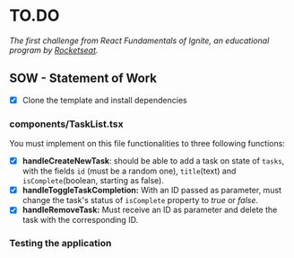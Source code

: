 # TO.DO

_The first challenge from React Fundamentals of Ignite, an educational program by [Rocketseat](rocketseat.com.br/)._

## SOW - Statement of Work

-   [x] Clone the template and install dependencies

### components/TaskList.tsx

You must implement on this file functionalities to three following functions:

-   [x] **handleCreateNewTask**: should be able to add a task on state of `tasks`, with the fields `id` (must be a random one), `title`(text) and `isComplete`(boolean, starting as false).
-   [x] **handleToggleTaskCompletion:** With an ID passed as parameter, must change the task's status of `isComplete` property to _true_ or _false_.
-   [x] **handleRemoveTask:** Must receive an ID as parameter and delete the task with the corresponding ID.

### Testing the application

